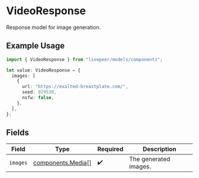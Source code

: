 # VideoResponse

Response model for image generation.

## Example Usage

```typescript
import { VideoResponse } from "livepeer/models/components";

let value: VideoResponse = {
  images: [
    {
      url: "https://exalted-breastplate.com/",
      seed: 929530,
      nsfw: false,
    },
  ],
};
```

## Fields

| Field                                                  | Type                                                   | Required                                               | Description                                            |
| ------------------------------------------------------ | ------------------------------------------------------ | ------------------------------------------------------ | ------------------------------------------------------ |
| `images`                                               | [components.Media](../../models/components/media.md)[] | :heavy_check_mark:                                     | The generated images.                                  |